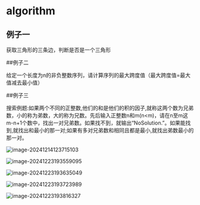 # algorithm

## 例子一

获取三角形的三条边，判断是否是一个三角形

##例子二

给定一个长度为n的非负整数序列，请计算序列的最大跨度值（最大跨度值=最大值减去最小值）

##例子三

搜索例题:如果两个不同的正整数,他们的和是他们的积的因子,就称这两个数为兄弟数，小的称为弟数，大的称为兄数。先后输入正整数n和m(n<m)，请在n至m这m-n+1个数中，找出一对兄弟数。如果找不到，就输出“NoSolution.”。如果能找到,就找出和最小的那一对;如果有多对兄弟数和相同且都是最小,就找出弟数最小的那一对。

![image-20241214123715103](/Users/mingk/Library/Application%20Support/typora-user-images/image-20241214123715103.png)

![image-20241223193559095](/Users/mingk/Library/Application%20Support/typora-user-images/image-20241223193559095.png)

![image-20241223193635049](/Users/mingk/Library/Application%20Support/typora-user-images/image-20241223193635049.png)

![image-20241223193723989](/Users/mingk/Library/Application%20Support/typora-user-images/image-20241223193723989.png)

![image-20241223193816327](/Users/mingk/Library/Application%20Support/typora-user-images/image-20241223193816327.png)